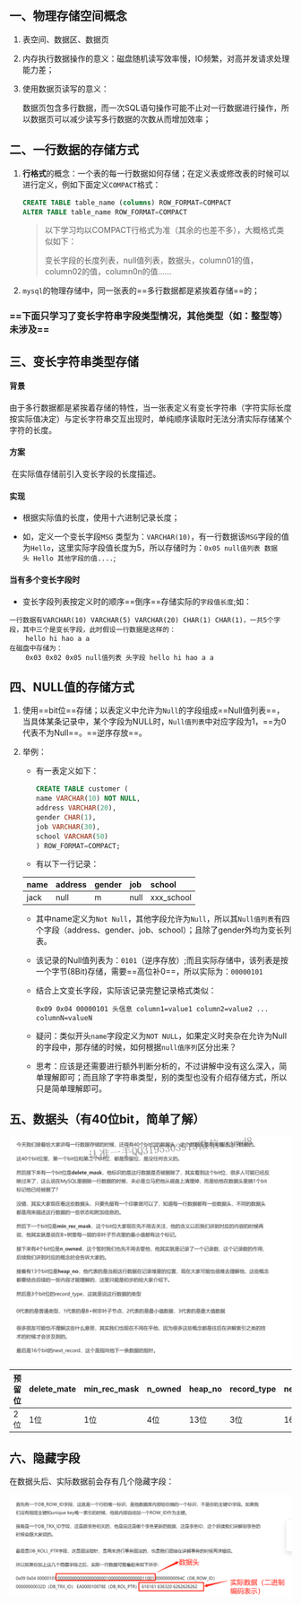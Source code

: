 ## 一、物理存储空间概念

1. 表空间、数据区、数据页

2. 内存执行数据操作的意义：磁盘随机读写效率慢，IO频繁，对高并发请求处理能力差；

3. 使用数据页读写的意义：

   数据页包含多行数据，而一次SQL语句操作可能不止对一行数据进行操作，所以数据页可以减少读写多行数据的次数从而增加效率；

## 二、一行数据的存储方式

1. **行格式**的概念：一个表的每一行数据如何存储；在定义表或修改表的时候可以进行定义，例如下面定义`COMPACT`格式：

   ```sql
   CREATE TABLE table_name (columns) ROW_FORMAT=COMPACT
   ALTER TABLE table_name ROW_FORMAT=COMPACT
   ```

   > 以下学习均以COMPACT行格式为准（其余的也差不多），大概格式类似如下：
   >
   > 变长字段的长度列表，null值列表，数据头，column01的值，column02的值，column0n的值......

2. `mysql`的物理存储中，同一张表的==多行数据都是紧挨着存储==的；

### ==下面只学习了变长字符串字段类型情况，其他类型（如：整型等）未涉及==

## 三、变长字符串类型存储

#### 背景

​	由于多行数据都是紧挨着存储的特性，当一张表定义有变长字符串（字符实际长度按实际值决定）与定长字符串交互出现时，单纯顺序读取时无法分清实际存储某个字符的长度。

#### 方案

​	在实际值存储前引入变长字段的长度描述。

#### 实现

- 根据实际值的长度，使用十六进制记录长度；

- 如，定义一个变长字段`MSG` 类型为：`VARCHAR(10)`，有一行数据该`MSG`字段的值为`Hello`，这里实际字段值长度为5，所以存储时为：`0x05 null值列表 数据头 Hello 其他字段的值....`;

#### 当有多个变长字段时

- 变长字段列表按定义时的顺序==倒序==存储实际的`字段值长度`;如：

```
一行数据有VARCHAR(10) VARCHAR(5) VARCHAR(20) CHAR(1) CHAR(1)，一共5个字段，其中三个是变长字段，此时假设一行数据是这样的：
	hello hi hao a a
在磁盘中存储为：
	0x03 0x02 0x05 null值列表 头字段 hello hi hao a a
```

## 四、NULL值的存储方式

1. 使用==bit位==存储；以表定义中允许为`Null`的字段组成==Null值列表==，当具体某条记录中，某个字段为NULL时，`Null值列表`中对应字段为1，==为0代表不为Null==。==逆序存放==。

2. 举例：

   * 有一表定义如下：

     ```sql
     CREATE TABLE customer (
     name VARCHAR(10) NOT NULL,
     address VARCHAR(20),
     gender CHAR(1),
     job VARCHAR(30),
     school VARCHAR(50)
     ) ROW_FORMAT=COMPACT;
     ```

     

   * 有以下一行记录：

   | name | address | gender | job  | school     |
   | ---- | ------- | ------ | ---- | ---------- |
   | jack | null    | m      | null | xxx_school |

   * 其中name定义为`Not Null`，其他字段允许为`Null`，所以其`Null值列表`有四个字段（address、gender、job、school）；且除了gender外均为变长列表。

   * 该记录的Null值列表为：`0101`（逆序存放）;而且实际存储中，该列表是按一个字节(8Bit)存储，需要==高位补0==，所以实际为：`00000101`

   * 结合上文变长字段，实际该记录完整记录格式类似：

     ```
     0x09 0x04 00000101 头信息 column1=value1 column2=value2 ... columnN=valueN
     ```

   * 疑问：类似开头`name`字段定义为`NOT NULL`，如果定义时夹杂在允许为Null的字段中，那存储的时候，如何根据`null值序列`区分出来？
   * 思考：应该是还需要进行额外判断分析的，不过讲解中没有这么深入，简单理解即可；而且除了字符串类型，别的类型也没有介绍存储方式，所以只是简单理解即可。

## 五、数据头（有40位bit，简单了解）

![image-20220607224047816](img/image-20220607224047816.png)

| 预留位 | delete_mate | min_rec_mask | n_owned | heap_no | record_type | next_record |
| ------ | ----------- | ------------ | ------- | ------- | ----------- | ----------- |
| 2位    | 1位         | 1位          | 4位     | 13位    | 3位         | 16位        |

## 六、隐藏字段

在数据头后、实际数据前会存有几个隐藏字段：

![image-20220607224523190](img/image-20220607224523190.png)
